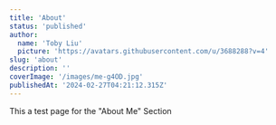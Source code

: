 ```yaml
---
title: 'About'
status: 'published'
author:
  name: 'Toby Liu'
  picture: 'https://avatars.githubusercontent.com/u/3688288?v=4'
slug: 'about'
description: ''
coverImage: '/images/me-g4OD.jpg'
publishedAt: '2024-02-27T04:21:12.315Z'
---
```


This a test page for the "About Me" Section